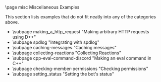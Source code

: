 \page misc Miscellaneous Examples

This section lists examples that do not fit neatly into any of the categories above.

* \subpage making_a_http_request "Making arbitrary HTTP requests using D++"
* \subpage spdlog "Integrating with spdlog"
* \subpage caching-messages "Caching messages"
* \subpage collecting-reactions "Collecting Reactions"
* \subpage cpp-eval-command-discord "Making an eval command in C++"
* \subpage checking-member-permissions "Checking permissions"
* \subpage setting_status "Setting the bot's status"

